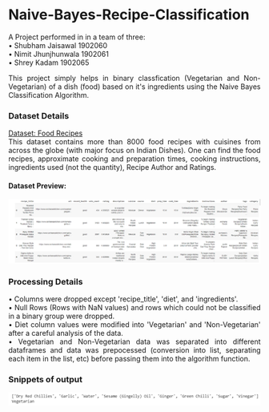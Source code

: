 # Naive-Bayes-Recipe-Classification

<div align = "justify">

A Project performed in in a team of three:<br>
•	Shubham Jaisawal 1902060 <br>
•	Nimit Jhunjhunwala 1902061 <br> 
•	Shrey Kadam 1902065 <br>

This project simply helps in binary classfication (Vegetarian and Non-Vegetarian) of a dish (food) based on it's ingredients using the Naive Bayes Classification Algorithm.<br>

### Dataset Details<br>
[Dataset: Food Recipes](https://www.kaggle.com/datasets/sarthak71/food-recipes)<br>
This dataset contains more than 8000 food recipes with cuisines from across the globe (with major focus on Indian Dishes). One can find the food recipes, approximate cooking and preparation times, cooking instructions, ingredients used (not the quantity), Recipe Author and Ratings.<br>

#### Dataset Preview:
![Dataset Preview](https://github.com/NimitJhunjhunwala/Naive-Bayes-Recipe-Classification/blob/main/dataset%20preview.png)

### Processing Details
•	Columns were dropped except 'recipe_title', 'diet', and 'ingredients'. <br>
•	Null Rows (Rows with NaN values) and rows which could not be classified in a binary group were dropped. <br> 
•	Diet column values were modified into 'Vegetarian' and 'Non-Vegetarian' after a careful analysis of the data. <br>
•	Vegetarian and Non-Vegetarian data was separated into different dataframes and data was prepocessed (conversion into list, separating each item in the list, etc) before passing them into the algorithm function. <br>

### Snippets of output

 <div align = "center">
 
 ![Classification Output](https://github.com/NimitJhunjhunwala/Naive-Bayes-Recipe-Classification/blob/main/classification%20result.png) 
 </div>

</div>
